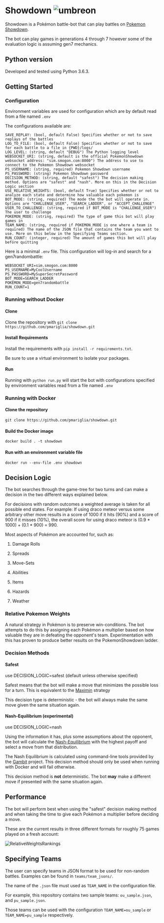 # Showdown  ![umbreon](https://play.pokemonshowdown.com/sprites/xyani/umbreon.gif)
Showdown is a Pokémon battle-bot that can play battles on [Pokemon Showdown](https://pokemonshowdown.com/).

The bot can play games in generations 4 through 7 however some of the evaluation logic is assuming gen7 mechanics.

## Python version
Developed and tested using Python 3.6.3.

## Getting Started


### Configuration
Environment variables are used for configuration which are by default read from a file named `.env`

The configurations available are:
```
SAVE_REPLAY: (bool, default False) Specifies whether or not to save replays of the battles
LOG_TO_FILE: (bool, default False) Specifies whether or not to save for each battle to a file in {PWD}/logs/
LOG_LEVEL: (string, default "DEBUG") The Python logging level 
WEBSOCKET_URI: (string, default is the official PokemonShowdown websocket address: "sim.smogon.com:8000") The address to use to connect to the Pokemon Showdown websocket 
PS_USERNAME: (string, required) Pokemon Showdown username
PS_PASSWORD: (string) Pokemon Showdown password
DECISION_METHOD: (string, default "safest") The decision making method. Options are "safest" and "nash". More on this in the Decision Logic section
USE_RELATIVE_WEIGHTS: (bool, default True) Specifies whether or not to analyze each state and determine how valuable each pokemon is 
BOT_MODE: (string, required) The mode the the bot will operate in. Options are "CHALLENGE_USER", "SEARCH_LADDER", or "ACCEPT_CHALLENGE"
USER_TO_CHALLENGE: (string, required if BOT_MODE is "CHALLENGE_USER") The user to challenge
POKEMON_MODE: (string, required) The type of game this bot will play games in
TEAM_NAME: (string, required if POKEMON_MODE is one where a team is required) The name of the JSON file that contains the team you want to use. More on this below in the Specifying Teams section.
RUN_COUNT: (integer, required) The amount of games this bot will play before quitting
```

Here is a minimal `.env` file. This configuration will log-in and search for a gen7randombattle:
```
WEBSOCKET_URI=sim.smogon.com:8000
PS_USERNAME=MyCoolUsername
PS_PASSWORD=MySuperSecretPassword
BOT_MODE=SEARCH_LADDER
POKEMON_MODE=gen7randombattle
RUN_COUNT=1
```

### Running without Docker

#### Clone

Clone the repository with `git clone https://github.com/pmariglia/showdown.git`

#### Install Requirements

Install the requirements with `pip install -r requirements.txt`.

Be sure to use a virtual environment to isolate your packages.

#### Run
Running with `python run.py` will start the bot with configurations specified by environment variables read from a file named `.env`

### Running with Docker

#### Clone the repository
`git clone https://github.com/pmariglia/showdown.git`

#### Build the Docker image
`docker build . -t showdown`

#### Run with an environment variable file
`docker run --env-file .env showdown`


## Decision Logic

The bot searches through the game-tree for two turns and can make a decision in the two different ways explained below.

For decisions with random outcomes a weighted average is taken for all possible end states.
For example: If using draco meteor versus some arbitrary other move results in a score of 1000 if it hits (90%) and a score of 900 if it misses (10%), the overall score for using
draco meteor is (0.9 * 1000) + (0.1 * 900) = 990.

Most aspects of Pokémon are accounted for, such as:

1. Damage Rolls

2. Spreads

3. Move-Sets

4. Abilities

5. Items

6. Hazards

7. Weather

### Relative Pokemon Weights

A natural strategy in Pokémon is to preserve win-conditions.
The bot attempts to do this by assigning each Pokémon a multiplier based on how valuable they are in defeating the opponent's team.
Experimentation with this has proven to produce better results on the PokemonShowdown ladder.

### Decision Methods

#### Safest
use DECISION_LOGIC=safest (default unless otherwise specified)

Safest means that the bot will make a move that minimizes the possible loss for a turn.
This is equivalent to the [Maximin](https://en.wikipedia.org/wiki/Minimax#Maximin) strategy

This decision type is deterministic - the bot will always make the same move given the same situation again.

#### Nash-Equilibrium (experimental)
use DECISION_LOGIC=nash

Using the information it has, plus some assumptions about the opponent, the bot will calculate the [Nash-Equilibrium](https://en.wikipedia.org/wiki/Nash_equilibrium) with the highest payoff
and select a move from that distribution.

The Nash Equilibrium is calculated using command-line tools provided by the [Gambit](http://www.gambit-project.org/) project.
This decision method should only be used when running with Docker and will fail otherwise.

This decision method is **not** deterministic. The bot **may** make a different move if presented with the same situation again.

## Performance

The bot will perform best when using the "safest" decision making method
and when taking the time to give each Pokémon a multiplier before deciding a move.

These are the current results in three different formats for roughly 75 games played on a fresh account:

![RelativeWeightsRankings](https://i.imgur.com/eNpIlVg.png)

## Specifying Teams
The user can specify teams in JSON format to be used for non-random battles. Examples can be found in `teams/team_jsons/`.

The name of the `.json` file must used as `TEAM_NAME` in the configuration file.

For example, this repository contains two sample teams: `ou_sample.json`, and `pu_sample.json`.

Those teams can be used with the configuration `TEAM_NAME=ou_sample` or `TEAM_NAME=pu_sample` respectively.
